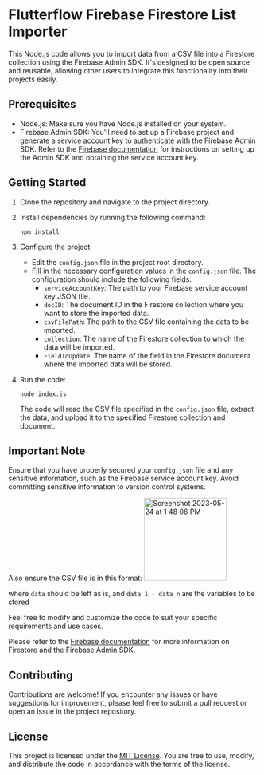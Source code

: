 # Flutterflow Firebase Firestore List<any> Importer

This Node.js code allows you to import data from a CSV file into a Firestore collection using the Firebase Admin SDK. It's designed to be open source and reusable, allowing other users to integrate this functionality into their projects easily.

## Prerequisites

- Node.js: Make sure you have Node.js installed on your system.
- Firebase Admin SDK: You'll need to set up a Firebase project and generate a service account key to authenticate with the Firebase Admin SDK. Refer to the [Firebase documentation](https://firebase.google.com/docs/admin/setup) for instructions on setting up the Admin SDK and obtaining the service account key.

## Getting Started

1. Clone the repository and navigate to the project directory.

2. Install dependencies by running the following command:
   ```shell
   npm install
   ```

3. Configure the project:
   - Edit the `config.json` file in the project root directory.
   - Fill in the necessary configuration values in the `config.json` file. The configuration should include the following fields:
     - `serviceAccountKey`: The path to your Firebase service account key JSON file.
     - `docID`: The document ID in the Firestore collection where you want to store the imported data.
     - `csvFilePath`: The path to the CSV file containing the data to be imported.
     - `collection`: The name of the Firestore collection to which the data will be imported.
     - `FieldToUpdate`: The name of the field in the Firestore document where the imported data will be stored.

4. Run the code:
   ```shell
   node index.js
   ```

   The code will read the CSV file specified in the `config.json` file, extract the data, and upload it to the specified Firestore collection and document.

## Important Note

Ensure that you have properly secured your `config.json` file and any sensitive information, such as the Firebase service account key. Avoid committing sensitive information to version control systems.
   
Also ensure the CSV file is in this format:
<img width="166" alt="Screenshot 2023-05-24 at 1 48 06 PM" src="https://github.com/Anjie167/FlutterFlow_List_Importer/assets/92726417/209e9811-be5e-4d43-be23-331792586770">
   
   
   
   
  
   
where `data` should be left as is, and
      `data 1 - data n` are the variables to be stored

Feel free to modify and customize the code to suit your specific requirements and use cases.

Please refer to the [Firebase documentation](https://firebase.google.com/docs/firestore) for more information on Firestore and the Firebase Admin SDK.

## Contributing

Contributions are welcome! If you encounter any issues or have suggestions for improvement, please feel free to submit a pull request or open an issue in the project repository.

## License

This project is licensed under the [MIT License](https://opensource.org/licenses/MIT). You are free to use, modify, and distribute the code in accordance with the terms of the license.
